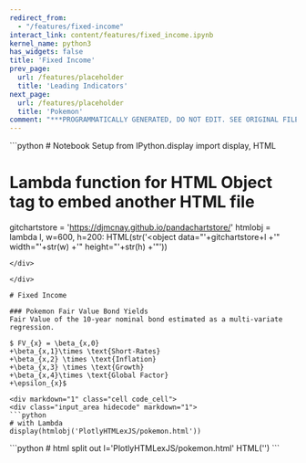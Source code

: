 ```yaml
---
redirect_from:
  - "/features/fixed-income"
interact_link: content/features/fixed_income.ipynb
kernel_name: python3
has_widgets: false
title: 'Fixed Income'
prev_page:
  url: /features/placeholder
  title: 'Leading Indicators'
next_page:
  url: /features/placeholder
  title: 'Pokemon'
comment: "***PROGRAMMATICALLY GENERATED, DO NOT EDIT. SEE ORIGINAL FILES IN /content***"
---
```


<div markdown="1" class="cell code_cell">
<div class="input_area hidecode" markdown="1">
```python
# Notebook Setup
from IPython.display import display, HTML

# Lambda function for HTML Object tag to embed another HTML file
gitchartstore = 'https://djmcnay.github.io/pandachartstore/'
htmlobj = lambda l, w=600, h=200: HTML(str('<object data=\"'+gitchartstore+l
                                           +'\" width=\"'+str(w)
                                           +'\" height=\"'+str(h)
                                           +'\"</object>'))
```
</div>

</div>

# Fixed Income

### Pokemon Fair Value Bond Yields
Fair Value of the 10-year nominal bond estimated as a multi-variate regression.

$ FV_{x} = \beta_{x,0} 
+\beta_{x,1}\times \text{Short-Rates} 
+\beta_{x,2} \times \text{Inflation}
+\beta_{x,3} \times \text{Growth}
+\beta_{x,4}\times \text{Global Factor}
+\epsilon_{x}$

<div markdown="1" class="cell code_cell">
<div class="input_area hidecode" markdown="1">
```python
# with Lambda
display(htmlobj('PlotlyHTMLexJS/pokemon.html'))
```
</div>

<div class="output_wrapper" markdown="1">
<div class="output_subarea" markdown="1">

<div markdown="0" class="output output_html">
<object data="https://djmcnay.github.io/pandachartstore/PlotlyHTMLexJS/pokemon.html" width="600" height="200"</object>
</div>

</div>
</div>
</div>

<div markdown="1" class="cell code_cell">
<div class="input_area hidecode" markdown="1">
```python
# html split out
l='PlotlyHTMLexJS/pokemon.html'
HTML('<object data=\"'+gitchartstore+l+'\" width=\"'+str(600)+'\" height=\"'+str(200)+'\"</object>')
```
</div>

<div class="output_wrapper" markdown="1">
<div class="output_subarea" markdown="1">



<div markdown="0" class="output output_html">
<object data="https://djmcnay.github.io/pandachartstore/PlotlyHTMLexJS/pokemon.html" width="600" height="200"</object>
</div>


</div>
</div>
</div>

<div markdown="1" class="cell code_cell">
<div class="input_area hidecode" markdown="1">
```python
%%html
<object data="https://djmcnay.github.io/pandachartstore/PlotlyHTMLexJS/pokemon.html" 
        width="750"
        height="500">
</object>
```
</div>

<div class="output_wrapper" markdown="1">
<div class="output_subarea" markdown="1">

<div markdown="0" class="output output_html">
<object data="https://djmcnay.github.io/pandachartstore/PlotlyHTMLexJS/pokemon.html" 
        width="750"
        height="500">
</object>
</div>

</div>
</div>
</div>

<div markdown="1" class="cell code_cell">
<div class="input_area" markdown="1">
```python
# html no tag
HTML('''<object data="https://djmcnay.github.io/pandachartstore/PlotlyHTMLexJS/pokemon.html" width="800" height="500"></object>''')


```
</div>

<div class="output_wrapper" markdown="1">
<div class="output_subarea" markdown="1">



<div markdown="0" class="output output_html">
<object data="https://djmcnay.github.io/pandachartstore/PlotlyHTMLexJS/pokemon.html" width="800" height="500"></object>
</div>


</div>
</div>
</div>

<div markdown="1" class="cell code_cell">
<div class="input_area hidecode" markdown="1">
```python
# html hide tag
HTML('''<object data=\"https://djmcnay.github.io/pandachartstore/PlotlyHTMLexJS/pokemon.html\" width=\"800\" height=\"500\"</object>''')


```
</div>

<div class="output_wrapper" markdown="1">
<div class="output_subarea" markdown="1">



<div markdown="0" class="output output_html">
<object data="https://djmcnay.github.io/pandachartstore/PlotlyHTMLexJS/pokemon.html" width="800" height="500"</object>
</div>


</div>
</div>
</div>
